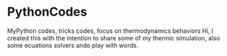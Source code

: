 # PythonCodes
MyPython codes, tricks codes, focus on thermodynamics behaviors
Hi, I created this with the intention to share some of my thermic simulation, also some ecuations solvers ando play with words.
